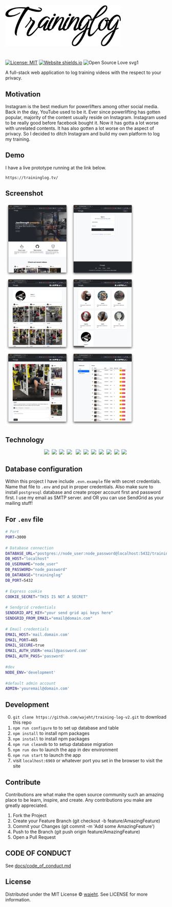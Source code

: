 
  <a href="https://traininglog.tv">
    <img src="./docs/SCREENSHOTS/logo.png" height="128">
  </a>
  <h1 align="center">
  </h1>

[![License: MIT](https://img.shields.io/badge/License-MIT-yellow.svg)](https://opensource.org/licenses/MIT) [![Website shields.io](https://img.shields.io/website-up-down-green-red/http/shields.io.svg)](https://traininglog.tv/) ![Open Source Love svg1](https://badges.frapsoft.com/os/v1/open-source.svg?v=103)

A full-stack web application to log training videos with the respect to your privacy.

## Motivation

Instagram is the best medium for powerlifters among other social media. Back in the day, YouTube used to be it. Ever since powerlifting has gotten popular, majority of the content usually reside on Instagram.
Instagram used to be really good before facebook bought it. Now it has gotta a lot worse with unrelated contents. It has also gotten a lot worse on the aspect of privacy. So I decided to ditch Instagram and build my own platform to log my training.

## Demo

I have a live prototype running at the link below.

```
https://traininglog.tv/
```

## Screenshot

<img src="./docs/screenshots/../SCREENSHOTS/home.png" width="200"> <img src="./docs/screenshots/../SCREENSHOTS/signin.png" width="200"> <img src="./docs/screenshots/../SCREENSHOTS/user-profile.png" width="200"> <img src="./docs/screenshots/../SCREENSHOTS/users.png" width="200"> <img src="./docs/screenshots/../SCREENSHOTS/video.png" width="200"> <img src="./docs/screenshots/../SCREENSHOTS/videos.png" width="200">

## Technology

<p align="center"><img src="https://img.shields.io/badge/Node.js-43853D?style=for-the-badge&logo=node.js&logoColor=white" />‏ ‎ <img src="https://img.shields.io/badge/Express.js-000000?style=for-the-badge&logo=express&logoColor=white" /> ‎ ‏<img src="https://img.shields.io/badge/PostgreSQL-316192?style=for-the-badge&logo=postgresql&logoColor=white" />‏ ‎ <img src="https://img.shields.io/badge/HTML5-E34F26?style=for-the-badge&logo=html5&logoColor=white" /> ‎ ‎ <img src="https://img.shields.io/badge/Docker-0081CB?style=for-the-badge&logo=docker&logoColor=white" />‏ ‎ <img src="https://img.shields.io/badge/CSS3-239120?&style=for-the-badge&logo=css3&logoColor=white" />‏ ‎ <img src="https://img.shields.io/badge/bootstrap-7852B3?style=for-the-badge&logo=bootstrap&logoColor=white" />‏ ‎ <img src="https://img.shields.io/badge/EJS-B4C965?style=for-the-badge&label=<%=&labelColor=A81F50" />‏ ‎ <img src="https://img.shields.io/badge/vuejs-ffffff?style=for-the-badge&logo=vuedotjs&logoColor=41B883" />‏ ‎ <img src="https://img.shields.io/badge/jquery-0969AD?style=for-the-badge&logo=jquery&logoColor=79CFF5" />‏ ‎ <img src="https://img.shields.io/badge/knex-E26326?style=for-the-badge&logo=knexdot.js&labelColor=79CFF5" />‏ ‎ </p>

## Database configuration

Within this project I have include `.evn.example` file with secret credentials. Name that file to `.env` and put in proper credentials. Also make sure to install `postgresql` database and create proper account first and password first.
I use my email as SMTP server. and OR you can use SendGrid as your mailing stuff!

## For `.env` file

```bash
# Port
PORT=3000

# Database connection
DATABASE_URL="postgres://node_user:node_password@localhost:5432/traininglog"
DB_HOST="localhost"
DB_USERNAME="node_user"
DB_PASSWORD="node_password"
DB_DATABASE="traininglog"
DB_PORT=5432

# Express cookie
COOKIE_SECRET="THIS IS NOT A SECRET"

# Sendgrid credentials
SENDGRID_API_KEY="your send grid api keys here"
SENDGRID_FROM_EMAIL="email@domain.com"

# Email credentials
EMAIL_HOST='mail.domain.com'
EMAIL_PORT=465
EMAIL_SECURE=true
EMAIL_AUTH_USER='email@password.com'
EMAIL_AUTH_PASS='password'

#dev
NODE_ENV='development'

#default admin account
ADMIN='youremail@domain.com'
```

## Development

0. `git clone https://github.com/wajeht/training-log-v2.git` to download this repo
1. `npm run configure` to to set up database and table
2. `npm install` to install npm packages
3. `npm install` to install npm packages
4. `npm run cleandb` to to setup database migration
5. `npm run dev` to launch the app in dev environment
6. `npm run start` to launch the app
7. visit `localhost:6969` or whatever port you set in the browser to visit the site

## Contribute

Contributions are what make the open source community such an amazing place to be learn, inspire, and create. Any contributions you make are greatly appreciated.

1. Fork the Project
2. Create your Feature Branch (git checkout -b feature/AmazingFeature)
3. Commit your Changes (git commit -m 'Add some AmazingFeature')
4. Push to the Branch (git push origin feature/AmazingFeature)
5. Open a Pull Request

## CODE OF CONDUCT

See [docs/code_of_conduct.md](./docs/code_of_conduct.md)

## License

Distributed under the MIT License © [wajeht](https://www.github.com/wajeht/). See LICENSE for more information.
